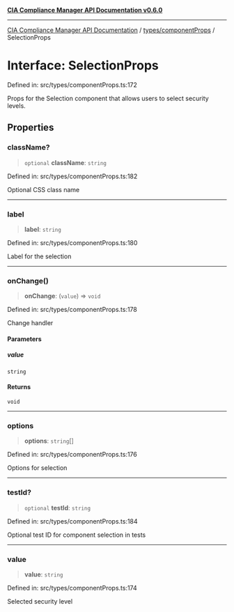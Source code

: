 [**CIA Compliance Manager API Documentation v0.6.0**](../../../README.md)

***

[CIA Compliance Manager API Documentation](../../../modules.md) / [types/componentProps](../README.md) / SelectionProps

# Interface: SelectionProps

Defined in: src/types/componentProps.ts:172

Props for the Selection component that allows users to select security levels.

## Properties

### className?

> `optional` **className**: `string`

Defined in: src/types/componentProps.ts:182

Optional CSS class name

***

### label

> **label**: `string`

Defined in: src/types/componentProps.ts:180

Label for the selection

***

### onChange()

> **onChange**: (`value`) => `void`

Defined in: src/types/componentProps.ts:178

Change handler

#### Parameters

##### value

`string`

#### Returns

`void`

***

### options

> **options**: `string`[]

Defined in: src/types/componentProps.ts:176

Options for selection

***

### testId?

> `optional` **testId**: `string`

Defined in: src/types/componentProps.ts:184

Optional test ID for component selection in tests

***

### value

> **value**: `string`

Defined in: src/types/componentProps.ts:174

Selected security level
